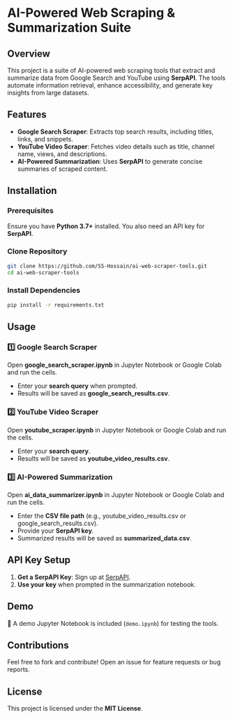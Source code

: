 # AI-Powered Web Scraping & Summarization Suite

## Overview
This project is a suite of AI-powered web scraping tools that extract and summarize data from Google Search and YouTube using **SerpAPI**. The tools automate information retrieval, enhance accessibility, and generate key insights from large datasets.

## Features
- **Google Search Scraper**: Extracts top search results, including titles, links, and snippets.
- **YouTube Video Scraper**: Fetches video details such as title, channel name, views, and descriptions.
- **AI-Powered Summarization**: Uses **SerpAPI** to generate concise summaries of scraped content.

## Installation
### Prerequisites
Ensure you have **Python 3.7+** installed. You also need an API key for **SerpAPI**.

### Clone Repository
```bash
git clone https://github.com/SS-Hossain/ai-web-scraper-tools.git
cd ai-web-scraper-tools
```

### Install Dependencies
```bash
pip install -r requirements.txt
```

## Usage
### 1️⃣ Google Search Scraper
Open **google_search_scraper.ipynb** in Jupyter Notebook or Google Colab and run the cells.
- Enter your **search query** when prompted.
- Results will be saved as **google_search_results.csv**.

### 2️⃣ YouTube Video Scraper
Open **youtube_scraper.ipynb** in Jupyter Notebook or Google Colab and run the cells.
- Enter your **search query**.
- Results will be saved as **youtube_video_results.csv**.

### 3️⃣ AI-Powered Summarization
Open **ai_data_summarizer.ipynb** in Jupyter Notebook or Google Colab and run the cells.
- Enter the **CSV file path** (e.g., youtube_video_results.csv or google_search_results.csv).
- Provide your **SerpAPI key**.
- Summarized results will be saved as **summarized_data.csv**.

## API Key Setup
1. **Get a SerpAPI Key**: Sign up at [SerpAPI](https://serpapi.com/).
2. **Use your key** when prompted in the summarization notebook.

## Demo
🚀 A demo Jupyter Notebook is included (`demo.ipynb`) for testing the tools.

## Contributions
Feel free to fork and contribute! Open an issue for feature requests or bug reports.

## License
This project is licensed under the **MIT License**.
